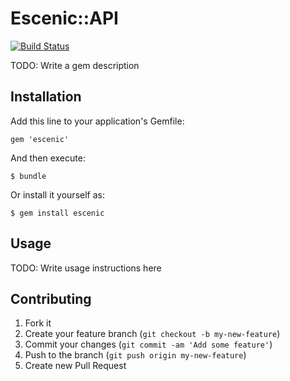 # Escenic::API
[![Build Status](https://travis-ci.org/toddedw/escenic-api.png)](https://travis-ci.org/toddedw/escenic-api)

TODO: Write a gem description

## Installation

Add this line to your application's Gemfile:

    gem 'escenic'

And then execute:

    $ bundle

Or install it yourself as:

    $ gem install escenic

## Usage

TODO: Write usage instructions here

## Contributing

1. Fork it
2. Create your feature branch (`git checkout -b my-new-feature`)
3. Commit your changes (`git commit -am 'Add some feature'`)
4. Push to the branch (`git push origin my-new-feature`)
5. Create new Pull Request
